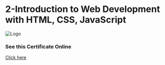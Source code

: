 
# 2-Introduction to Web Development with HTML, CSS, JavaScript





![Logo](https://s3.amazonaws.com/coursera_assets/meta_images/generated/CERTIFICATE_LANDING_PAGE/CERTIFICATE_LANDING_PAGE~59G9CRY7Q4XP/CERTIFICATE_LANDING_PAGE~59G9CRY7Q4XP.jpeg)


### See this Certificate Online


[Click here](https://www.coursera.org/account/accomplishments/certificate/59G9CRY7Q4XP)

